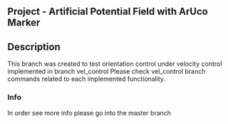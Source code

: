 ## Project - Artificial Potential Field with ArUco Marker

## Description

This branch was created to test orientation control under velocity control implemented in branch vel_control
Please check vel_control branch commands related to each implemented functionality.

### Info

In order see more info please go into the master branch
